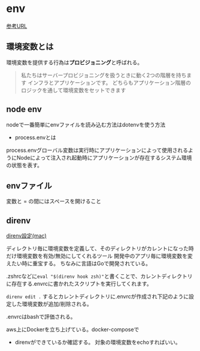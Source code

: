 # env

[参考URL](https://gist.github.com/kenmori/ef48f09e9f1bfb30fe34cc11db0031d6)


## 環境変数とは

環境変数を提供する行為は**プロビジョニング**と呼ばれる。
>私たちはサーバープロビジョニングを扱うときに動く2つの階層を持ちます インフラとアプリケーションです。 どちらもアプリケーション階層のロジックを通して環境変数をセットできます

## node env

nodeで一番簡単にenvファイルを読み込む方法はdotenvを使う方法

- process.envとは

process.envグローバル変数は実行時にアプリケーションによって使用されるようにNodeによって注入され起動時にアプリケーションが存在するシステム環境の状態を表す。

## envファイル

変数と = の間にはスペースを開けること

## direnv

[direnv設定(mac)](https://dev.classmethod.jp/articles/direnv/)

ディレクトリ毎に環境変数を定義して、そのディレクトリがカレントになった時だけ環境変数を有効/無効にしてくれるツール
開発中のアプリ毎に環境変数を変えたい時に重宝する。
ちなみに言語はGoで開発されている。

.zshrcなどに`eval "$(direnv hook zsh)"`と書くことで、カレントディレクトリに存在する.envrcに書かれたスクリプトを実行してくれます。


`direnv edit .`
するとカレントディレクトリに.envrcが作成され下記のように設定した環境変数が追加/削除される。

.envrcはbashで評価される。

aws上にDockerを立ち上げている。docker-composeで

- direnvができているか確認する。
対象の環境変数をechoすればいい。
